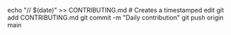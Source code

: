 echo "// $(date)" >> CONTRIBUTING.md  # Creates a timestamped edit
git add CONTRIBUTING.md
git commit -m "Daily contribution"
git push origin main
